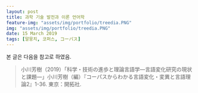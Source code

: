 ```yaml
---
layout: post
title: 과학 기술 발전과 이론 언어학
feature-img: "assets/img/portfolio/treedia.PNG"
img: "assets/img/portfolio/treedia.PNG"
date: 15 March 2019
tags: [말뭉치, 코퍼스, コーパス]
---
```


본 글은 다음을 참고로 하였음.

> 小川芳樹（2019）「科学・技術の進歩と理論言語学―言語変化研究の現状と課題―」小川芳樹（編）『コーパスからわかる言語変化・変異と言語理論2』1-36. 東京：開拓社.

